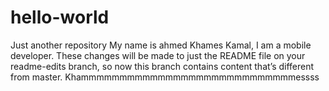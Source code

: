 # hello-world
Just another repository
My name is ahmed Khames Kamal, I am a mobile developer.
These changes will be made to just the README file on your readme-edits branch, so now this branch contains content that’s different from master.
Khammmmmmmmmmmmmmmmmmmmmmmmmmmmessss
